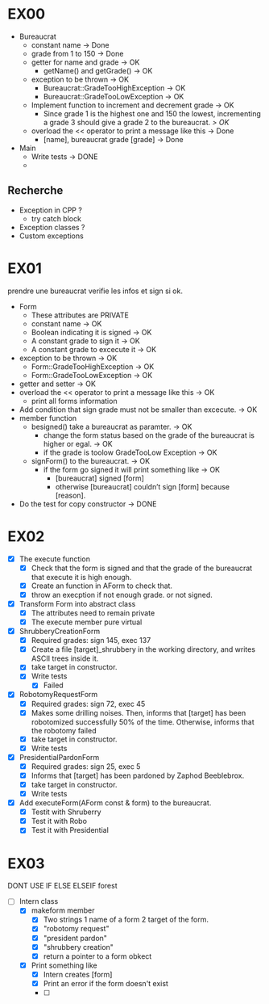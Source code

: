 # EX00

- Bureaucrat
	- constant name -> Done
	- grade from 1 to 150 -> Done
	- getter for name and grade -> OK
		- getName() and getGrade() -> OK
	- exception to be thrown -> OK
		- Bureaucrat::GradeTooHighException -> OK
		- Bureaucrat::GradeTooLowException -> OK
	- Implement function to increment and decrement grade  -> OK
		- Since grade 1 is the highest one and 150 the lowest, incrementing a grade 3 should give a grade 2 to the bureaucrat. _> OK_
	- overload the << operator to print a message like this -> Done
		- [name], bureaucrat grade [grade] -> Done
- Main
	- Write tests -> DONE
	- 

## Recherche
- Exception in CPP ?
	- try catch block
- Exception classes ?
- Custom exceptions

# EX01
prendre une bureaucrat verifie les infos et sign si ok.

- Form
	- These attributes are PRIVATE
	- constant name -> OK
	- Boolean indicating it is signed -> OK
	- A constant grade to sign it -> OK
	- A constant grade to excecute it -> OK
- exception to be thrown -> OK
	- Form::GradeTooHighException -> OK
	- Form::GradeTooLowException -> OK
- getter and setter -> OK
-  overload the << operator to print a message like this -> OK
	- print all forms information
- Add condition  that sign grade must not be smaller than excecute. -> OK
- member function 
	- besigned() take a bureaucrat as paramter. -> OK
		- change the form status based on the grade of the bureaucrat is higher or egal. -> OK
		- if the grade is toolow GradeTooLow Exception -> OK
	- signForm() to the bureaucrat. -> OK
		- if the form go signed it will print something like -> OK
			- [bureaucrat] signed [form]
			- otherwise [bureaucrat] couldn’t sign [form] because [reason].
- Do the test for copy constructor -> DONE
# EX02
- [x] The execute function
	- [x] Check that the form is signed and that the grade of the bureaucrat that execute it is high enough.
	- [x] Create an function in AForm to check that.
	- [x] throw an execption if not enough grade. or not signed.
- [x] Transform Form into abstract class 
	- [x] The attributes need to remain private
	- [x] The execute member pure virtual
- [x] ShrubberyCreationForm
	- [x] Required grades: sign 145, exec 137
	- [x] Create a file [target]_shrubbery in the working directory, and writes ASCII trees inside it.
	- [x] take target in constructor.
	- [x] Write tests
		- [x] Failed
- [x] RobotomyRequestForm
	- [x] Required grades: sign 72, exec 45
	- [x] Makes some drilling noises. Then, informs that [target] has been robotomized successfully 50% of the time. Otherwise, informs that the robotomy failed
	- [x] take target in constructor.
	- [x] Write tests
- [x] PresidentialPardonForm
	- [x] Required grades: sign 25, exec 5
	- [x] Informs that [target] has been pardoned by Zaphod Beeblebrox.
	- [x] take target in constructor.
	- [x] Write tests
- [x] Add executeForm(AForm const & form) to the bureaucrat.
	- [x] Testit with Shruberry
	- [x] Test it with Robo
	- [x] Test it with Presidential

# EX03
DONT USE IF ELSE ELSEIF forest
- [ ]  Intern class
	- [x] makeform member
		- [x] Two strings 1 name of a form 2 target of the form.
		- [x] "robotomy request"
		- [x] "president pardon"
		- [x] "shrubbery creation"
		- [x] return a pointer to a form obkect
	- [x] Print something like
		- [x] Intern creates [form]
		- [x] Print an error if the form doesn't exist
		- [ ] 
